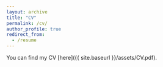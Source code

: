 ```yaml
---
layout: archive
title: "CV"
permalink: /cv/
author_profile: true
redirect_from:
  - /resume
---
```


You can find my CV [here]({{ site.baseurl }}/assets/CV.pdf).
